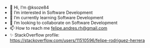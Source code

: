 - 👋 Hi, I’m @ksoze84
- 👀 I’m interested in Software Development
- 🌱 I’m currently learning Software Development
- 💞️ I’m looking to collaborate on Software Development
- 📫 How to reach me felipe.andres.rh@gmail.com
- ✨ StackOverflow profile: https://stackoverflow.com/users/11510596/felipe-rodriguez-herrera

<!---
ksoze84/ksoze84 is a ✨ special ✨ repository because its `README.md` (this file) appears on your GitHub profile.
You can click the Preview link to take a look at your changes.
--->

